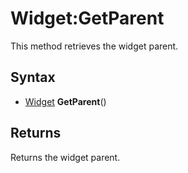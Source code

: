 # Widget:GetParent

This method retrieves the widget parent.

## Syntax

- [Widget](Widget.md) **GetParent**()

## Returns

Returns the widget parent.
